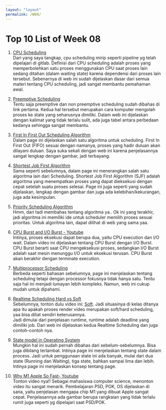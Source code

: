 ```yaml
---
layout: "layout"
permalink: /W08/
---
```


# Top 10 List of Week 08

1. [CPU Scheduling](https://www.studytonight.com/operating-system/cpu-scheduling)<br>
Dari yang saya tangkap, cpu scheduling mirip seperti pipeline yg telah dipelajari di gitlab. Definisi dari CPU scheduling adalah proses yang memperbolehkan satu proses menggunakan CPU saat proses lain sedang ditahan (dalam waiting state) karena dependensi dari proses lain tersebut. Sebenarnya di web ini sudah dijelaskan dasar dari semua materi tentang CPU scheduling, jadi sangat membantu pemahaman awal.

2. [Preemptive Scheduling](https://www.geeksforgeeks.org/preemptive-and-non-preemptive-scheduling/)<br>
Tentu saja preemptive dan non preemptive scheduling sudah dibahas di link pertama. Kedua hal tersebut merupakan cara komputer mengolah proses ke state yang seharusnya dimiliki. Dalam web ini dijelaskan dengan kalimat yang tidak terlalu sulit, ada juga tabel antara perbedaan kedanya sehingga sangat membantu.

3. [First In First Out Scheduling Algorithm](https://www.guru99.com/fcfs-scheduling.html)<br>
Dalam page ini dijelaskan salah satu algoritma untuk scheduling. First In First Out (FIFO) sesuai dengan namanya, proses yang hadir duluan akan dilayani duluan. Saya suka sekali dengan web ini karena penjelasannya sangat lengkap dengan gambar, jadi terbayang.

4. [Shortest Job First Algorithm](https://www.guru99.com/shortest-job-first-sjf-scheduling.html)<br>
Sama seperti sebelumnya, dalam page ini menerangkan salah satu algoritma lain dari Scheduling. Shortest Job First Algorithm (SJF) adalah algoritma yang menempatkan proses yang dapat dieksekusi dengan cepat setelah suatu proses selesai. Page ini juga seperti yang sudah dijelaskan, lengkap dengan gambar dan juga ada kelebihan/kekurangan, juga ada kesimpulan.

5. [Priority Scheduling Algorithm](https://www.guru99.com/priority-scheduling-program.html)<br>
Hmm, dari tadi membahas tentang algoritma ya.. Ok ini yang terakhir, jadi algoritma ini memiliki ide untuk scheduler memilih proses sesuai prioritas. Untuk algoritma lain, dapat dilihat di web yang sama yaa.

6. [CPU Burst and I/O Burst - Youtube](https://www.youtube.com/watch?v=pVzb3TUcDLo)<br>
Intinya, proses eksekusi dapat berupa dua, yaitu CPU execution dan I/O wait. Dalam video ini dijelaskan tentang CPU Burst dengan I/O Burst. CPU Burst berarti saat CPU mengeksekusi proses, sedangkan I/O Burst adalah saat mesin menunggu I/O untuk eksekusi terusan. CPU Burst akan berakhir dengan terminate execution.

7. [Multiprocessor Scheduling](https://www.geeksforgeeks.org/multiple-processor-scheduling-in-operating-system/)<br>
Berbeda seperti bahasan sebelumnya, page ini menjelaskan tentang scheduling tetapi dengan processor fokusnya tidak hanya satu. Tentu saja hal ini menjadi lumayan lebih kompleks. Namun, web ini cukup mudah untuk dipahami.

8. [Realtime Scheduling Hard vs Soft](https://www.geeksforgeeks.org/difference-between-hard-real-time-and-soft-real-time-system/)<br>
Sebelumnya, tonton dulu video ini: [Soft](https://www.youtube.com/watch?v=amD-rBXrYlA). Jadi situasinya di kelas ditanya apa itu apakah proses render video merupakan soft/hard scheduling, yaa bisa diliat sendiri keterusannya.<br>
Jadi dimulai dari penjelasan runtime, runtime adalah deadline yang dimiliki job. Dari web ini dijelaskan kedua Realtime Scheduling dan juga contoh-contoh nya.

9. [State model in Operating System](https://slaystudy.com/process-state-models-in-operating-system/)<br>
Mungkin hal ini sudah pernah dibahas dari sebelum-sebelumnya. Bisa juga dibilang terlambat. Intinya page ini menjelaskan tentang state dalam process. Jadi untuk penggunaan state ini ada banyak, mulai dari dua state (Running dan Waiting), tiga state, bahkan sampai lima dan lebih. Intinya page ini menjelaskan konsep tentang page.

10. [Why M1 Apple So Fast- Youtube](https://www.youtube.com/watch?v=cAjarAgf0nI)<br>
Tonton video nya!! Sebagai mahasiswa computer science, menonton video itu sangat menarik. Pembelajaran PSD, POK, OS dijelaskan di sana, yaitu penjelasan mengapa chip M1 yang dibuat Apple sangat cepat. Penjelasannya ada gambar berupa rangkaian yang tidak terlalu rumit juga seperti yg dipelajari saat PSD/POK.